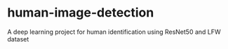 # human-image-detection
A deep learning project for human identification using ResNet50 and LFW dataset
